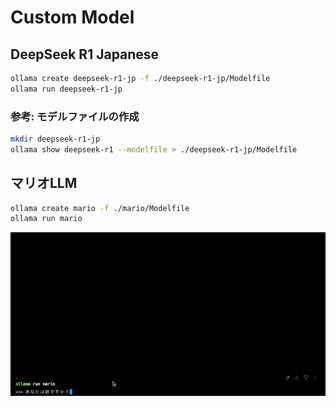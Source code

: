 # Custom Model

## DeepSeek R1 Japanese

```sh
ollama create deepseek-r1-jp -f ./deepseek-r1-jp/Modelfile
ollama run deepseek-r1-jp
```

### 参考: モデルファイルの作成

```sh
mkdir deepseek-r1-jp
ollama show deepseek-r1 --modelfile > ./deepseek-r1-jp/Modelfile
```

## マリオLLM

```sh
ollama create mario -f ./mario/Modelfile
ollama run mario
```

![mario llm sample](../images/mario-llm-sample.gif)
